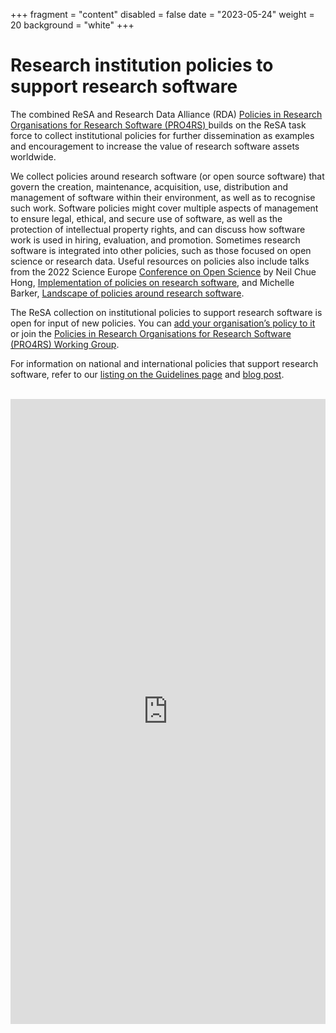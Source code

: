 +++
fragment = "content"
disabled = false
date = "2023-05-24"
weight = 20
background = "white"
+++

# Research institution policies to support research software


The combined ReSA and Research Data Alliance (RDA) [Policies in Research Organisations for Research Software (PRO4RS) ](https://www.rd-alliance.org/groups/rda-resa-policies-research-organisations-research-software-pro4rs/forum/) builds on the ReSA task force to collect institutional policies for further dissemination as examples and encouragement to increase the value of research software assets worldwide.

We collect policies around research software (or open source software) that govern the creation, maintenance, acquisition, use, distribution and management of software within their environment, as well as to recognise such work. Software policies might cover multiple aspects of management to ensure legal, ethical, and secure use of software, as well as the protection of intellectual property rights, and can discuss how software work is used in hiring, evaluation, and promotion. Sometimes research software is integrated into other policies, such as those focused on open science or research data. Useful resources on policies also include talks from the 2022 Science Europe [Conference on Open Science](https://www.scienceeurope.org/media/bmznjvt4/2022-se-open-science-conference-documentation.pdf) by Neil Chue Hong, [Implementation of policies on research software](https://docs.google.com/presentation/d/1OTIJf0Ub70LWTv-ZLeuGK2YqkTuMhWlCiqzEcxFUadE/edit#slide=id.p), and Michelle Barker, [Landscape of policies around research software](https://tinyurl.com/se-software).

The ReSA collection on institutional policies to support research software is open for input of new policies. You can [add your organisation’s policy to it](https://docs.google.com/spreadsheets/d/1YgXG1eSrby8e5wzqYOiOZW6KmJtR-wdBTrjr1_aMtF4/edit#gid=0) 
or join the [Policies in Research Organisations for Research Software (PRO4RS) Working Group](https://www.rd-alliance.org/groups/rda-resa-policies-research-organisations-research-software-pro4rs/forum/).

For information on national and international policies that support research software, refer to our [listing on the Guidelines page](https://www.researchsoft.org/guidelines/) and [blog post](https://www.researchsoft.org/blog/2021-12/).

<br>
<iframe src="https://docs.google.com/spreadsheets/d/e/2PACX-1vRFcGM-SZIA-IJ7Kb9jN0-CZNI6wWFKxXX6lFejoMDvVnn_N-tqTxHsRi_EMCYXeNUjYU8CPXJ8BbtU/pubhtml?widget=true&amp;headers=false"  frameborder="0" height="1000" width="100%"></iframe>

<br>

